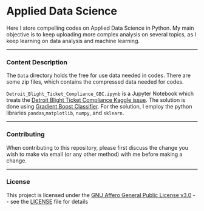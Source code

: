 # Applied Data Science
Here I store compelling codes on Applied Data Science in Python. 
My main objective is to keep uploading more complex analysis on several topics, as I keep learning on data analysis and machine learning. 

---

### Content Description

The `Data` directory holds the free for use data needed in codes. There are some zip files, which contains the compressed data needed for codes.

`Detroit_Blight_Ticket_Compliance_GBC.ipynb` is a Jupyter Notebook which treats the 
[Detroit Blight Ticket Compliance Kaggle issue](https://www.kaggle.com/c/detroit-blight-ticket-compliance/overview). The solution is done using 
[Gradient Boost Classifier](https://en.wikipedia.org/wiki/Gradient_boosting). For the solution, I employ the python libraries `pandas`,`matplotlib`, `numpy`, and 
`sklearn`. 

---

### Contributing

When contributing to this repository, please first discuss the change you wish to make via email 
(or any other method) with me before making a change.


---

### License

This project is licensed under the [GNU Affero General Public License v3.0](https://www.gnu.org/licenses/agpl-3.0.en.html) -- 
see the [LICENSE](https://github.com/Chinnasf/Applied-Data-Science/blob/master/LICENSE) file for details
